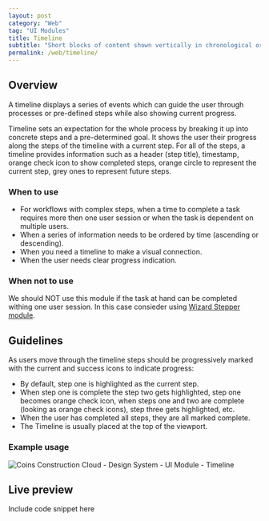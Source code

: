 ```yaml
---
layout: post
category: "Web"
tag: "UI Modules"
title: Timeline
subtitle: "Short blocks of content shown vertically in chronological order."
permalink: /web/timeline/
---
```


## Overview
A timeline displays a series of events which can guide the user through processes or pre-defined steps while also showing current progress.

Timeline sets an expectation for the whole process by breaking it up into concrete steps and a pre-determined goal. It shows the user their progress along the steps of the timeline with a current step. For all of the steps, a timeline provides information such as a header (step title), timestamp, orange check icon to show completed steps, orange circle to represent the current step, grey ones to represent future steps.

### When to use
- For workflows with complex steps, when a time to complete a task requires more then one user session or when the task is dependent on multiple users.
- When a series of information needs to be ordered by time (ascending or descending).
- When you need a timeline to make a visual connection.
- When the user needs clear progress indication.

### When not to use
We should NOT use this module if the task at hand can be completed withing one user session. In this case consieder using [Wizard Stepper module](../wizard-stepper/).

## Guidelines
As users move through the timeline steps should be progressively marked with the current and success icons to indicate progress:
- By default, step one is highlighted as the current step.
- When step one is complete the step two gets highlighted, step one becomes orange check icon, when steps one and two are complete (looking as orange check icons), step three gets highlighted, etc.
- When the user has completed all steps, they are all marked complete.
- The Timeline is usually placed at the top of the viewport.

### Example usage
![Coins Construction Cloud - Design System - UI Module - Timeline]({{site.baseurl}}/img/Timeline_Example_Usage.png)

## Live preview
Include code snippet here
